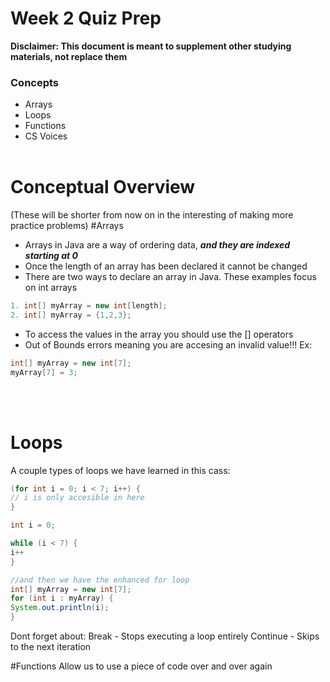 # Week 2 Quiz Prep

**Disclaimer: This document is meant to supplement other studying materials, not replace them**<br>

### Concepts
   * Arrays
   * Loops
   * Functions
   * CS Voices
   <br></br>
   

# Conceptual Overview
(These will be shorter from now on in the interesting of making more practice problems)
#Arrays
  * Arrays in Java are a way of ordering data, ***and they are indexed starting at 0***
  * Once the length of an array has been declared it cannot be changed
  * There are two ways to declare an array in Java. These examples focus on int arrays
   ```java
   1. int[] myArray = new int[length];
   2. int[] myArray = {1,2,3};
   ```
  * To access the values in the array you should use the [] operators
  * Out of Bounds errors meaning you are accesing an invalid value!!!
  Ex:
  ```java
  int[] myArray = new int[7];
  myArray[7] = 3;
  ```
  <br></br>
  # Loops
  A couple types of loops we have learned in this cass:
  ```java
  (for int i = 0; i < 7; i++) {
  // i is only accesible in here
  }
  
  int i = 0;
  
  while (i < 7) {
  i++
  }
  
  //and then we have the enhanced for loop
 int[] myArray = new int[7];
for (int i : myArray) {
  System.out.println(i);
}
```
Dont forget about:
Break - Stops executing a loop entirely
Continue - Skips to the next iteration

#Functions
Allow us to use a piece of code over and over again
  


